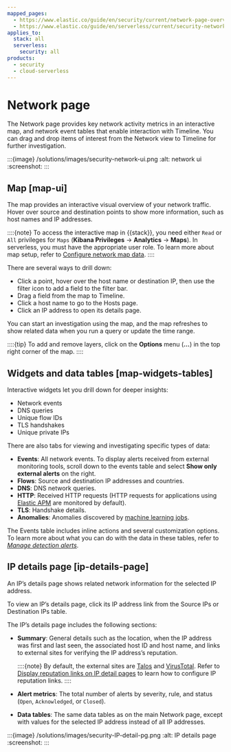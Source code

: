 ```yaml
---
mapped_pages:
  - https://www.elastic.co/guide/en/security/current/network-page-overview.html
  - https://www.elastic.co/guide/en/serverless/current/security-network-page-overview.html
applies_to:
  stack: all
  serverless:
    security: all
products:
  - security
  - cloud-serverless
---
```


# Network page

The Network page provides key network activity metrics in an interactive map, and network event tables that enable interaction with Timeline. You can drag and drop items of interest from the Network view to Timeline for further investigation.

:::{image} /solutions/images/security-network-ui.png
:alt: network ui
:screenshot:
:::


## Map [map-ui]

The map provides an interactive visual overview of your network traffic. Hover over source and destination points to show more information, such as host names and IP addresses.

::::{note}
To access the interactive map in {{stack}}, you need either `Read` or `All` privileges for `Maps` (**Kibana Privileges** → **Analytics** → **Maps**). In serverless, you must have the appropriate user role. To learn more about map setup, refer to [Configure network map data](/solutions/security/explore/configure-network-map-data.md).
::::


There are several ways to drill down:

* Click a point, hover over the host name or destination IP, then  use the filter icon to add a field to the filter bar.
* Drag a field from the map to Timeline.
* Click a host name to go to the Hosts page.
* Click an IP address to open its details page.

You can start an investigation using the map, and the map refreshes to show related data when you run a query or update the time range.

::::{tip}
To add and remove layers, click on the **Options** menu (**…​**) in the top right corner of the map.
::::



## Widgets and data tables [map-widgets-tables]

Interactive widgets let you drill down for deeper insights:

* Network events
* DNS queries
* Unique flow IDs
* TLS handshakes
* Unique private IPs

There are also tabs for viewing and investigating specific types of data:

* **Events**: All network events. To display alerts received from external monitoring tools, scroll down to the events table and select **Show only external alerts** on the right.
* **Flows**: Source and destination IP addresses and countries.
* **DNS**: DNS network queries.
* **HTTP**: Received HTTP requests (HTTP requests for applications using [Elastic APM](/solutions/observability/apm/index.md) are monitored by default).
* **TLS**: Handshake details.
* **Anomalies**: Anomalies discovered by [machine learning jobs](/solutions/security/advanced-entity-analytics/anomaly-detection.md).

The Events table includes inline actions and several customization options. To learn more about what you can do with the data in these tables, refer to [*Manage detection alerts*](/solutions/security/detect-and-alert/manage-detection-alerts.md).


## IP details page [ip-details-page]

An IP’s details page shows related network information for the selected IP address.

To view an IP’s details page, click its IP address link from the Source IPs or Destination IPs table.

The IP’s details page includes the following sections:

* **Summary**: General details such as the location, when the IP address was first and last seen, the associated host ID and host name, and links to external sites for verifying the IP address’s reputation.

    ::::{note}
    By default, the external sites are [Talos](https://talosintelligence.com/) and [VirusTotal](https://www.virustotal.com/). Refer to [Display reputation links on IP detail pages](/solutions/security/get-started/configure-advanced-settings.md#ip-reputation-links) to learn how to configure IP reputation links.
    ::::

* **Alert metrics**: The total number of alerts by severity, rule, and status (`Open`, `Acknowledged`, or `Closed`).
* **Data tables**: The same data tables as on the main Network page, except with values for the selected IP address instead of all IP addresses.

:::{image} /solutions/images/security-IP-detail-pg.png
:alt: IP details page
:screenshot:
:::


